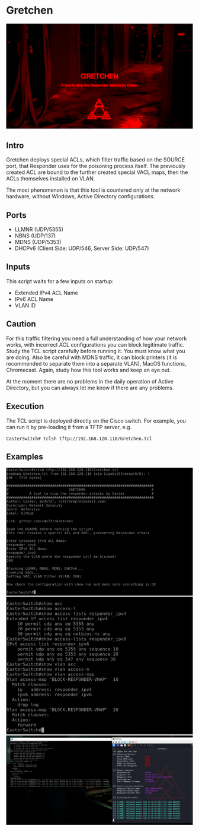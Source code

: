 # Gretchen
 
![](cover.png)

## Intro

Gretchen deploys special ACLs, which filter traffic based on the SOURCE port, that Responder uses for the poisoning process itself. The previously created ACL are bound to the further created special VACL maps, then the ACLs themselves installed on VLAN.

The most phenomenon is that this tool is countered only at the network hardware, without Windows, Active Directory configurations.

## Ports

- LLMNR (UDP/5355)
- NBNS (UDP/137)
- MDNS (UDP/5353)
- DHCPv6 (Client Side: UDP/546, Server Side: UDP/547)

## Inputs

This script waits for a few inputs on startup:

- Extended IPv4 ACL Name
- IPv6 ACL Name
- VLAN ID

## Caution

For this traffic filtering you need a full understanding of how your network works, with incorrect ACL configurations you can block legitimate traffic. Study the TCL script carefully before running it. You must know what you are doing. 
Also be careful with MDNS traffic, it can block printers (it is recommended to separate them into a separate VLAN), MacOS functions, Chromecast. Again, study how this tool works and keep an eye out.

At the moment there are no problems in the daily operation of Active Directory, but you can always let me know if there are any problems.

## Execution

The TCL script is deployed directly on the Cisco switch. For example, you can run it by pre-loading it from a TFTP server, e.g.
```
CasterSwitch# tclsh tftp://192.168.120.110/Gretchen.tcl
```
## Examples
![](run.png)
![](show-acl.png)
![](affect.png)
